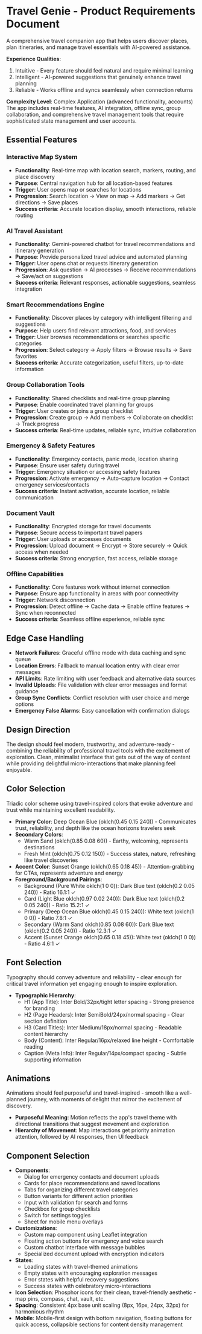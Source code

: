 # Travel Genie - Product Requirements Document

A comprehensive travel companion app that helps users discover places, plan itineraries, and manage travel essentials with AI-powered assistance.

**Experience Qualities**: 
1. Intuitive - Every feature should feel natural and require minimal learning
2. Intelligent - AI-powered suggestions that genuinely enhance travel planning  
3. Reliable - Works offline and syncs seamlessly when connection returns

**Complexity Level**: Complex Application (advanced functionality, accounts)
The app includes real-time features, AI integration, offline sync, group collaboration, and comprehensive travel management tools that require sophisticated state management and user accounts.

## Essential Features

### Interactive Map System
- **Functionality**: Real-time map with location search, markers, routing, and place discovery
- **Purpose**: Central navigation hub for all location-based features
- **Trigger**: User opens map or searches for locations
- **Progression**: Search location → View on map → Add markers → Get directions → Save places
- **Success criteria**: Accurate location display, smooth interactions, reliable routing

### AI Travel Assistant  
- **Functionality**: Gemini-powered chatbot for travel recommendations and itinerary generation
- **Purpose**: Provide personalized travel advice and automated planning
- **Trigger**: User opens chat or requests itinerary generation
- **Progression**: Ask question → AI processes → Receive recommendations → Save/act on suggestions
- **Success criteria**: Relevant responses, actionable suggestions, seamless integration

### Smart Recommendations Engine
- **Functionality**: Discover places by category with intelligent filtering and suggestions
- **Purpose**: Help users find relevant attractions, food, and services
- **Trigger**: User browses recommendations or searches specific categories
- **Progression**: Select category → Apply filters → Browse results → Save favorites
- **Success criteria**: Accurate categorization, useful filters, up-to-date information

### Group Collaboration Tools
- **Functionality**: Shared checklists and real-time group planning
- **Purpose**: Enable coordinated travel planning for groups
- **Trigger**: User creates or joins a group checklist
- **Progression**: Create group → Add members → Collaborate on checklist → Track progress
- **Success criteria**: Real-time updates, reliable sync, intuitive collaboration

### Emergency & Safety Features
- **Functionality**: Emergency contacts, panic mode, location sharing
- **Purpose**: Ensure user safety during travel
- **Trigger**: Emergency situation or accessing safety features
- **Progression**: Activate emergency → Auto-capture location → Contact emergency services/contacts
- **Success criteria**: Instant activation, accurate location, reliable communication

### Document Vault
- **Functionality**: Encrypted storage for travel documents
- **Purpose**: Secure access to important travel papers
- **Trigger**: User uploads or accesses documents
- **Progression**: Upload document → Encrypt → Store securely → Quick access when needed
- **Success criteria**: Strong encryption, fast access, reliable storage

### Offline Capabilities
- **Functionality**: Core features work without internet connection
- **Purpose**: Ensure app functionality in areas with poor connectivity
- **Trigger**: Network disconnection
- **Progression**: Detect offline → Cache data → Enable offline features → Sync when reconnected
- **Success criteria**: Seamless offline experience, reliable sync

## Edge Case Handling
- **Network Failures**: Graceful offline mode with data caching and sync queue
- **Location Errors**: Fallback to manual location entry with clear error messages
- **API Limits**: Rate limiting with user feedback and alternative data sources
- **Invalid Uploads**: File validation with clear error messages and format guidance
- **Group Sync Conflicts**: Conflict resolution with user choice and merge options
- **Emergency False Alarms**: Easy cancellation with confirmation dialogs

## Design Direction
The design should feel modern, trustworthy, and adventure-ready - combining the reliability of professional travel tools with the excitement of exploration. Clean, minimalist interface that gets out of the way of content while providing delightful micro-interactions that make planning feel enjoyable.

## Color Selection
Triadic color scheme using travel-inspired colors that evoke adventure and trust while maintaining excellent readability.

- **Primary Color**: Deep Ocean Blue (oklch(0.45 0.15 240)) - Communicates trust, reliability, and depth like the ocean horizons travelers seek
- **Secondary Colors**: 
  - Warm Sand (oklch(0.85 0.08 60)) - Earthy, welcoming, represents destinations
  - Fresh Mint (oklch(0.75 0.12 150)) - Success states, nature, refreshing like travel discoveries
- **Accent Color**: Sunset Orange (oklch(0.65 0.18 45)) - Attention-grabbing for CTAs, represents adventure and energy
- **Foreground/Background Pairings**:
  - Background (Pure White oklch(1 0 0)): Dark Blue text (oklch(0.2 0.05 240)) - Ratio 16.1:1 ✓
  - Card (Light Blue oklch(0.97 0.02 240)): Dark Blue text (oklch(0.2 0.05 240)) - Ratio 15.2:1 ✓  
  - Primary (Deep Ocean Blue oklch(0.45 0.15 240)): White text (oklch(1 0 0)) - Ratio 7.8:1 ✓
  - Secondary (Warm Sand oklch(0.85 0.08 60)): Dark Blue text (oklch(0.2 0.05 240)) - Ratio 12.3:1 ✓
  - Accent (Sunset Orange oklch(0.65 0.18 45)): White text (oklch(1 0 0)) - Ratio 4.6:1 ✓

## Font Selection
Typography should convey adventure and reliability - clear enough for critical travel information yet engaging enough to inspire exploration.

- **Typographic Hierarchy**:
  - H1 (App Title): Inter Bold/32px/tight letter spacing - Strong presence for branding
  - H2 (Page Headers): Inter SemiBold/24px/normal spacing - Clear section definition
  - H3 (Card Titles): Inter Medium/18px/normal spacing - Readable content hierarchy
  - Body (Content): Inter Regular/16px/relaxed line height - Comfortable reading
  - Caption (Meta Info): Inter Regular/14px/compact spacing - Subtle supporting information

## Animations
Animations should feel purposeful and travel-inspired - smooth like a well-planned journey, with moments of delight that mirror the excitement of discovery.

- **Purposeful Meaning**: Motion reflects the app's travel theme with directional transitions that suggest movement and exploration
- **Hierarchy of Movement**: Map interactions get priority animation attention, followed by AI responses, then UI feedback

## Component Selection
- **Components**: 
  - Dialog for emergency contacts and document uploads
  - Cards for place recommendations and saved locations
  - Tabs for organizing different travel categories
  - Button variants for different action priorities
  - Input with validation for search and forms
  - Checkbox for group checklists
  - Switch for settings toggles
  - Sheet for mobile menu overlays
- **Customizations**: 
  - Custom map component using Leaflet integration
  - Floating action buttons for emergency and voice search
  - Custom chatbot interface with message bubbles
  - Specialized document upload with encryption indicators
- **States**: 
  - Loading states with travel-themed animations
  - Empty states with encouraging exploration messages
  - Error states with helpful recovery suggestions
  - Success states with celebratory micro-interactions
- **Icon Selection**: Phosphor icons for their clean, travel-friendly aesthetic - map pins, compass, chat, vault, etc.
- **Spacing**: Consistent 4px base unit scaling (8px, 16px, 24px, 32px) for harmonious rhythm
- **Mobile**: Mobile-first design with bottom navigation, floating buttons for quick access, collapsible sections for content density management